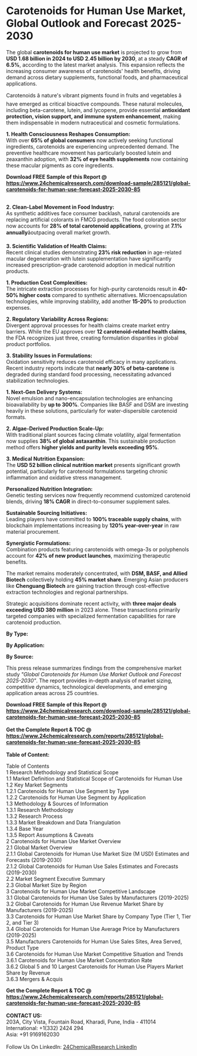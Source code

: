 <h1>Carotenoids for Human Use Market, Global Outlook and Forecast 2025-2030</h1><p>The global <strong>carotenoids for human use market</strong> is projected to grow from <strong>USD 1.68 billion in 2024 to USD 2.45 billion by 2030</strong>, at a steady <strong>CAGR of 6.5%</strong>, according to the latest market analysis. This expansion reflects the increasing consumer awareness of carotenoids' health benefits, driving demand across dietary supplements, functional foods, and pharmaceutical applications.</p><p>Carotenoids â nature's vibrant pigments found in fruits and vegetables â have emerged as critical bioactive compounds. These natural molecules, including beta-carotene, lutein, and lycopene, provide essential <strong>antioxidant protection, vision support, and immune system enhancement</strong>, making them indispensable in modern nutraceutical and cosmetic formulations.</p><p><strong>1. Health Consciousness Reshapes Consumption:</strong><br>
With over <strong>65% of global consumers</strong> now actively seeking functional ingredients, carotenoids are experiencing unprecedented demand. The preventive healthcare movement has particularly boosted lutein and zeaxanthin adoption, with <strong>32% of eye health supplements</strong> now containing these macular pigments as core ingredients.</p><div><b>Download FREE Sample of this Report @ 
            <a href="https://www.24chemicalresearch.com/download-sample/285121/global-carotenoids-for-human-use-forecast-2025-2030-85">
            https://www.24chemicalresearch.com/download-sample/285121/global-carotenoids-for-human-use-forecast-2025-2030-85</a></b></div><br><p><strong>2. Clean-Label Movement in Food Industry:</strong><br>
As synthetic additives face consumer backlash, natural carotenoids are replacing artificial colorants in FMCG products. The food coloration sector now accounts for <strong>28% of total carotenoid applications</strong>, growing at <strong>7.1% annually</strong>âoutpacing overall market growth.</p><p><strong>3. Scientific Validation of Health Claims:</strong><br>
Recent clinical studies demonstrating <strong>23% risk reduction</strong> in age-related macular degeneration with lutein supplementation have significantly increased prescription-grade carotenoid adoption in medical nutrition products.</p><p><strong>1. Production Cost Complexities:</strong><br>
The intricate extraction processes for high-purity carotenoids result in <strong>40-50% higher costs</strong> compared to synthetic alternatives. Microencapsulation technologies, while improving stability, add another <strong>15-20%</strong> to production expenses.</p><p><strong>2. Regulatory Variability Across Regions:</strong><br>
Divergent approval processes for health claims create market entry barriers. While the EU approves over <strong>12 carotenoid-related health claims</strong>, the FDA recognizes just three, creating formulation disparities in global product portfolios.</p><p><strong>3. Stability Issues in Formulations:</strong><br>
Oxidation sensitivity reduces carotenoid efficacy in many applications. Recent industry reports indicate that <strong>nearly 30% of beta-carotene</strong> is degraded during standard food processing, necessitating advanced stabilization technologies.</p><p><strong>1. Next-Gen Delivery Systems:</strong><br>
Novel emulsion and nano-encapsulation technologies are enhancing bioavailability by <strong>up to 300%</strong>. Companies like BASF and DSM are investing heavily in these solutions, particularly for water-dispersible carotenoid formats.</p><p><strong>2. Algae-Derived Production Scale-Up:</strong><br>
With traditional plant sources facing climate volatility, algal fermentation now supplies <strong>38% of global astaxanthin</strong>. This sustainable production method offers <strong>higher yields and purity levels exceeding 95%</strong>.</p><p><strong>3. Medical Nutrition Expansion:</strong><br>
The <strong>USD 52 billion clinical nutrition market</strong> presents significant growth potential, particularly for carotenoid formulations targeting chronic inflammation and oxidative stress management.</p><p><strong>Personalized Nutrition Integration:</strong><br>
Genetic testing services now frequently recommend customized carotenoid blends, driving <strong>18% CAGR</strong> in direct-to-consumer supplement sales.</p><p><strong>Sustainable Sourcing Initiatives:</strong><br>
Leading players have committed to <strong>100% traceable supply chains</strong>, with blockchain implementations increasing by <strong>120% year-over-year</strong> in raw material procurement.</p><p><strong>Synergistic Formulations:</strong><br>
Combination products featuring carotenoids with omega-3s or polyphenols account for <strong>42% of new product launches</strong>, maximizing therapeutic benefits.</p><p>The market remains moderately concentrated, with <strong>DSM, BASF, and Allied Biotech</strong> collectively holding <strong>45% market share</strong>. Emerging Asian producers like <strong>Chenguang Biotech</strong> are gaining traction through cost-effective extraction technologies and regional partnerships.</p><p>Strategic acquisitions dominate recent activity, with <strong>three major deals exceeding USD 380 million</strong> in 2023 alone. These transactions primarily targeted companies with specialized fermentation capabilities for rare carotenoid production.</p><p><strong>By Type:</strong></p><p><strong>By Application:</strong></p><p><strong>By Source:</strong></p><p>This press release summarizes findings from the comprehensive market study <em>"Global Carotenoids for Human Use Market Outlook and Forecast 2025-2030"</em>. The report provides in-depth analysis of market sizing, competitive dynamics, technological developments, and emerging application areas across 25 countries.</p><div><b>Download FREE Sample of this Report @ 
            <a href="https://www.24chemicalresearch.com/download-sample/285121/global-carotenoids-for-human-use-forecast-2025-2030-85">
            https://www.24chemicalresearch.com/download-sample/285121/global-carotenoids-for-human-use-forecast-2025-2030-85</a></b></div><br><div><b>Get the Complete Report & TOC @ 
            <a href="https://www.24chemicalresearch.com/reports/285121/global-carotenoids-for-human-use-forecast-2025-2030-85">
            https://www.24chemicalresearch.com/reports/285121/global-carotenoids-for-human-use-forecast-2025-2030-85</a></b></div><br>
            <b>Table of Content:</b><p>Table of Contents<br />
 1 Research Methodology and Statistical Scope<br />
 1.1 Market Definition and Statistical Scope of Carotenoids for Human Use<br />
 1.2 Key Market Segments<br />
 1.2.1 Carotenoids for Human Use Segment by Type<br />
 1.2.2 Carotenoids for Human Use Segment by Application<br />
 1.3 Methodology & Sources of Information<br />
 1.3.1 Research Methodology<br />
 1.3.2 Research Process<br />
 1.3.3 Market Breakdown and Data Triangulation<br />
 1.3.4 Base Year<br />
 1.3.5 Report Assumptions & Caveats<br />
 2 Carotenoids for Human Use Market Overview<br />
 2.1 Global Market Overview<br />
 2.1.1 Global Carotenoids for Human Use Market Size (M USD) Estimates and Forecasts (2019-2030)<br />
 2.1.2 Global Carotenoids for Human Use Sales Estimates and Forecasts (2019-2030)<br />
 2.2 Market Segment Executive Summary<br />
 2.3 Global Market Size by Region<br />
 3 Carotenoids for Human Use Market Competitive Landscape<br />
 3.1 Global Carotenoids for Human Use Sales by Manufacturers (2019-2025)<br />
 3.2 Global Carotenoids for Human Use Revenue Market Share by Manufacturers (2019-2025)<br />
 3.3 Carotenoids for Human Use Market Share by Company Type (Tier 1, Tier 2, and Tier 3)<br />
 3.4 Global Carotenoids for Human Use Average Price by Manufacturers (2019-2025)<br />
 3.5 Manufacturers Carotenoids for Human Use Sales Sites, Area Served, Product Type<br />
 3.6 Carotenoids for Human Use Market Competitive Situation and Trends<br />
 3.6.1 Carotenoids for Human Use Market Concentration Rate<br />
 3.6.2 Global 5 and 10 Largest Carotenoids for Human Use Players Market Share by Revenue<br />
 3.6.3 Mergers & Acquis</p><div><b>Get the Complete Report & TOC @ 
            <a href="https://www.24chemicalresearch.com/reports/285121/global-carotenoids-for-human-use-forecast-2025-2030-85">
            https://www.24chemicalresearch.com/reports/285121/global-carotenoids-for-human-use-forecast-2025-2030-85</a></b></div><br><b>CONTACT US:</b><br>
            203A, City Vista, Fountain Road, Kharadi, Pune, India - 411014<br>
            International: +1(332) 2424 294<br>
            Asia: +91 9169162030 <br><br>
            Follow Us On LinkedIn: <a href="https://www.linkedin.com/company/24chemicalresearch/">24ChemicalResearch LinkedIn</a>